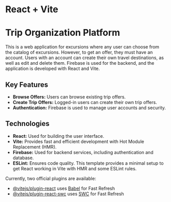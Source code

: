 # React + Vite
# Trip Organization Platform

This is a web application for excursions where any user can choose from the catalog of excursions. However, to get an offer, they must have an account. Users with an account can create their own travel destinations, as well as edit and delete them. Firebase is used for the backend, and the application is developed with React and Vite.

## Key Features

- **Browse Offers:** Users can browse existing trip offers.
- **Create Trip Offers:** Logged-in users can create their own trip offers.
- **Authentication:** Firebase is used to manage user accounts and security.

## Technologies

- **React:** Used for building the user interface.
- **Vite:** Provides fast and efficient development with Hot Module Replacement (HMR).
- **Firebase:** Used for backend services, including authentication and database.
- **ESLint:** Ensures code quality.
This template provides a minimal setup to get React working in Vite with HMR and some ESLint rules.

Currently, two official plugins are available:

- [@vitejs/plugin-react](https://github.com/vitejs/vite-plugin-react/blob/main/packages/plugin-react/README.md) uses [Babel](https://babeljs.io/) for Fast Refresh
- [@vitejs/plugin-react-swc](https://github.com/vitejs/vite-plugin-react-swc) uses [SWC](https://swc.rs/) for Fast Refresh
